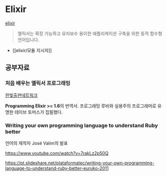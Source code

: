 # Elixir

[elixir](https://elixir-lang.org/)

> 엘릭서는 확장 가능하고 유지보수 용이한 애플리케이션 구축을 위한 동적 함수형 언어입니다.

- [[elixir/모듈 지시자]]

## 공부자료

### 처음 배우는 엘릭서 프로그래밍

[한빛출판네트워크](https://www.hanbit.co.kr/store/books/look.php?p_code=B5732906061)

**Programming Elixir >= 1.6**의 번역서. 프로그래밍 루비와 실용주의 프로그래머로 유명한 데이브 토머스가 집필했다.

### Writing your own programming language to understand Ruby better

언어의 제작자 José Valim의 발표

https://www.youtube.com/watch?v=7rakLz2p50Q

https://pt.slideshare.net/plataformatec/writing-your-own-programming-language-to-understand-ruby-better-euruko-2011
